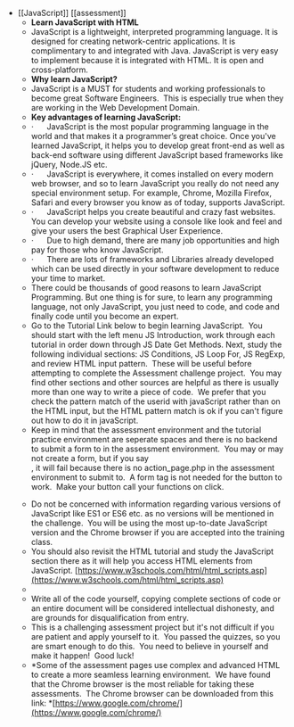 - [[JavaScript]] [[assessment]]
	- **Learn JavaScript with HTML**
	- JavaScript is a lightweight, interpreted programming language. It is designed for creating network-centric applications. It is complimentary to and integrated with Java. JavaScript is very easy to implement because it is integrated with HTML. It is open and cross-platform.
	- **Why learn JavaScript?**
	- JavaScript is a MUST for students and working professionals to become great Software Engineers.  This is especially true when they are working in the Web Development Domain.
	- **Key advantages of learning JavaScript:**
	- ·      JavaScript is the most popular programming language in the world and that makes it a programmer’s great choice. Once you've learned JavaScript, it helps you to develop great front-end as well as back-end software using different JavaScript based frameworks like jQuery, Node.JS etc.
	- ·      JavaScript is everywhere, it comes installed on every modern web browser, and so to learn JavaScript you really do not need any special environment setup. For example, Chrome, Mozilla Firefox, Safari and every browser you know as of today, supports JavaScript.
	- ·      JavaScript helps you create beautiful and crazy fast websites. You can develop your website using a console like look and feel and give your users the best Graphical User Experience.
	- ·      Due to high demand, there are many job opportunities and high pay for those who know JavaScript.
	- ·      There are lots of frameworks and Libraries already developed which can be used directly in your software development to reduce your time to market.
	- There could be thousands of good reasons to learn JavaScript Programming. But one thing is for sure, to learn any programming language, not only JavaScript, you just need to code, and code and finally code until you become an expert.
	- Go to the Tutorial Link below to begin learning JavaScript.  You should start with the left menu JS Introduction, work through each tutorial in order down through JS Date Get Methods. Next, study the following individual sections: JS Conditions, JS Loop For, JS RegExp, and review HTML input pattern.  These will be useful before attempting to complete the Assessment challenge project.  You may find other sections and other sources are helpful as there is usually more than one way to write a piece of code.  We prefer that you check the pattern match of the userid with javaScript rather than on the HTML input, but the HTML pattern match is ok if you can't figure out how to do it in javaScript.
	- Keep in mind that the assessment environment and the tutorial practice environment are seperate spaces and there is no backend to submit a form to in the assessment environment.  You may or may not create a form, but if you say <form action="/action_page.php">, it will fail because there is no action_page.php in the assessment environment to submit to.  A form tag is not needed for the button to work.  Make your button call your functions on click.
	- Do not be concerned with information regarding various versions of JavaScript like ES1 or ES6 etc. as no versions will be mentioned in the challenge.  You will be using the most up-to-date JavaScript version and the Chrome browser if you are accepted into the training class.
	- You should also revisit the HTML tutorial and study the JavaScript section there as it will help you access HTML elements from JavaScript. [https://www.w3schools.com/html/html_scripts.asp](https://www.w3schools.com/html/html_scripts.asp)
	-
	- Write all of the code yourself, copying complete sections of code or an entire document will be considered intellectual dishonesty, and are grounds for disqualification from entry.
	- This is a challenging assessment project but it's not difficult if you are patient and apply yourself to it.  You passed the quizzes, so you are smart enough to do this.  You need to believe in yourself and make it happen!  Good luck!
	- *Some of the assessment pages use complex and advanced HTML to create a more seamless learning environment.  We have found that the Chrome browser is the most reliable for taking these assessments.  The Chrome browser can be downloaded from this link: *[https://www.google.com/chrome/](https://www.google.com/chrome/)